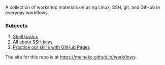 A collection of workshop materials on using Linux, SSH, git, and GitHub in everyday workflows.

### Subjects

1. [Shell basics](sessions/shell.md)
2. [All about SSH keys](sessions/keys.md)
3. [Practice our skills with GitHub Pages](sessions/gh-pages.md)


The site for this repo is at https://meineke.github.io/workflows.
